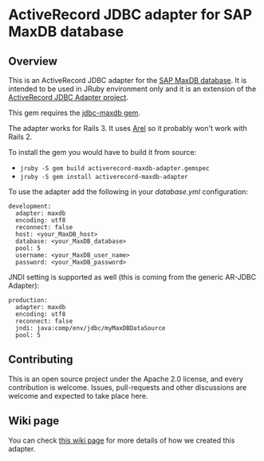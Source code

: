 # ActiveRecord JDBC adapter for SAP MaxDB database

## Overview

This is an ActiveRecord JDBC adapter for the [SAP MaxDB database](http://maxdb.sap.com/). It is intended to be used in JRuby environment
only and it is an extension of the [ActiveRecord JDBC Adapter project](https://github.com/jruby/activerecord-jdbc-adapter).

This gem requires the [jdbc-maxdb gem](https://github.com/sapnwcloudlabs/jdbc-maxdb-gem).

The adapter works for Rails 3. It uses [Arel](https://github.com/rails/arel) so it probably won't work with Rails 2.

To install the gem you would have to build it from source:

* `jruby -S gem build activerecord-maxdb-adapter.gemspec`
* `jruby -S gem install activerecord-maxdb-adapter`

	
To use the adapter add the following in your *database.yml* configuration:

    development:
	  adapter: maxdb
	  encoding: utf8
	  reconnect: false
	  host: <your_MaxDB_host>
	  database: <your_MaxDB_database>
	  pool: 5
	  username: <your_MaxDB_user_name>
	  password: <your_MaxDB_password>
	  
JNDI setting is supported as well (this is coming from the generic AR-JDBC Adapter):

    production:
	  adapter: maxdb
	  encoding: utf8
	  reconnect: false
	  jndi: java:comp/env/jdbc/myMaxDBDataSource
	  pool: 5
	  
  

## Contributing

This is an open source project under the Apache 2.0 license, and every contribution is welcome. Issues, pull-requests and other discussions are welcome and expected to take place here. 

## Wiki page

You can check [this wiki page](https://github.com/sapnwcloudlabs/activerecord-maxdb-adapter/wiki/Creating-ActiveRecord-JDBC-adapters) for more details of how we created this adapter.
